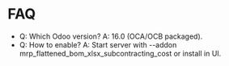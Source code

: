 # FAQ

- Q: Which Odoo version? A: 16.0 (OCA/OCB packaged).
- Q: How to enable? A: Start server with --addon mrp_flattened_bom_xlsx_subcontracting_cost or install in UI.
